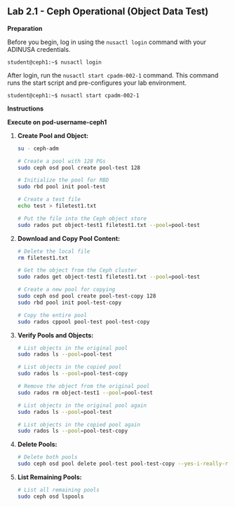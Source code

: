 ## Lab 2.1 - Ceph Operational (Object Data Test)

**Preparation**

Before you begin, log in using the `nusactl login` command with your ADINUSA credentials.

```
student@ceph1:~$ nusactl login
```

After login, run the `nusactl start cpadm-002-1` command. This command runs the start script and pre-configures your lab environment.

```
student@ceph1:~$ nusactl start cpadm-002-1
```

**Instructions**

**Execute on pod-username-ceph1**

1. **Create Pool and Object:**

   ```bash
   su - ceph-adm

   # Create a pool with 128 PGs
   sudo ceph osd pool create pool-test 128

   # Initialize the pool for RBD
   sudo rbd pool init pool-test

   # Create a test file
   echo test > filetest1.txt

   # Put the file into the Ceph object store
   sudo rados put object-test1 filetest1.txt --pool=pool-test
   ```

2. **Download and Copy Pool Content:**

   ```bash
   # Delete the local file
   rm filetest1.txt

   # Get the object from the Ceph cluster
   sudo rados get object-test1 filetest1.txt --pool=pool-test

   # Create a new pool for copying
   sudo ceph osd pool create pool-test-copy 128
   sudo rbd pool init pool-test-copy

   # Copy the entire pool
   sudo rados cppool pool-test pool-test-copy
   ```

3. **Verify Pools and Objects:**

   ```bash
   # List objects in the original pool
   sudo rados ls --pool=pool-test

   # List objects in the copied pool
   sudo rados ls --pool=pool-test-copy

   # Remove the object from the original pool
   sudo rados rm object-test1 --pool=pool-test

   # List objects in the original pool again
   sudo rados ls --pool=pool-test

   # List objects in the copied pool again
   sudo rados ls --pool=pool-test-copy
   ```

4. **Delete Pools:**

   ```bash
   # Delete both pools
   sudo ceph osd pool delete pool-test pool-test-copy --yes-i-really-really-mean-it
   ```

5. **List Remaining Pools:**

   ```bash
   # List all remaining pools
   sudo ceph osd lspools
   ```
